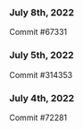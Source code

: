 ### July 8th, 2022

Commit #67331

### July 5th, 2022

Commit #314353


### July 4th, 2022

Commit #72281

